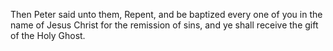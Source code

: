 Then Peter said unto them, Repent, and be baptized every one of you in the name of Jesus Christ for the remission of sins, and ye shall receive the gift of the Holy Ghost.
